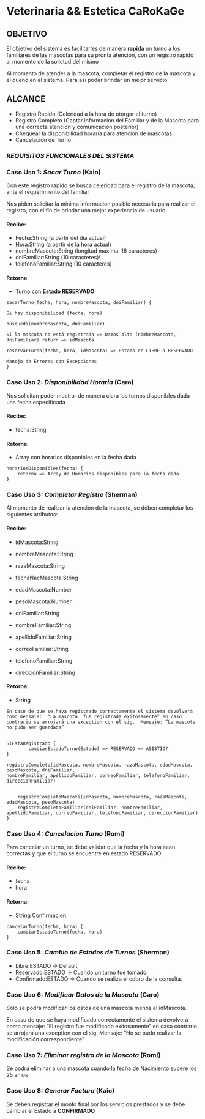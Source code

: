 # Veterinaria && Estetica CaRoKaGe

## OBJETIVO
El objetivo del sistema es facilitarles de manera **rapida** un turno a los familiares de las mascotas para
su pronta atencion, con un registro rapido al momento de la solictud del mismo

Al momento de atender a la mascota, completar el registro de la mascota y el dueno en el sistema. Para asi
poder brindar un mejor servicio

## ALCANCE
- Registro Rapido (Celeridad a la hora de otorgar el turno)
- Registro Completo (Captar informacion del Familiar y de la Mascota para una correcta atencion y comunicacion posterior)
- Chequear la disponibilidad horaria para atencion de mascotas
- Cancelacion de Turno


### **_REQUISITOS FUNCIONALES DEL SISTEMA_**

### Caso Uso 1: _Sacar Turno_ **(Kaio)**
Con este registro rapido se busca celeridad para el registro de la mascota,  ante el requerimiento del familiar

Nos piden solicitar la minima informacion posible necesaria para realizar el registro,
con el fin de brindar una mejor experiencia de usuario.

#### Recibe:
- Fecha:String (a partir del dia actual)
- Hora:String (a partir de la hora actual)
- nombreMascota:String (longitud maxima: 16 caracteres)
- dniFamiliar:String (10 caracteres)\
- telefonoFamiliar:String (10 caracteres)
#### Retorna
- Turno con **Estado RESERVADO**

```
sacarTurno(fecha, hora, nombreMascota, dniFamiliar) {

Si hay disponibilidad (fecha, hora)

busqueda(nombreMascota, dniFamiliar)

Si la mascota no está registrada => Damos Alta (nombreMascota, dniFamiliar) return => idMascota

reservarTurno(fecha, hora, idMascota) => Estado de LIBRE a RESERVADO

Manejo de Errores con Excepciones
}
```


### Caso Uso 2: _Disponibilidad Horaria_ **(Caro)**
Nos solicitan poder mostrar de manera clara los turnos disponibles dada una fecha especificada

#### Recibe:
- fecha:String

#### Retorna:
- Array con horarios disponibles en la fecha dada

```
horariosDisponibles(fecha) {
    retorna => Array de Horarios disponibles para la fecha dada 
}
```



### Caso Uso 3: _Completar Registro_ **(Sherman)**

Al momento de realizar la atencion de la mascota, se deben completar los siguientes atributos:

#### Recibe:
- idMascota:String
- nombreMascota:String
- razaMascota:String
- fechaNacMascota:String
- edadMascota:Number
- pesoMascota:Number

- dniFamiliar:String
- nombreFamiliar:String
- apellidoFamiliar:String
- correoFamiliar:String
- telefonoFamiliar:String
- direccionFamiliar:String

#### Retorna:
- String

`En caso de que se haya registrado correctamente el sistema devolverá como mensaje: 
“La mascota  fue registrada exitosamente” en caso contrario se arrojará una exception con el sig. 
Mensaje: “La mascota no pudo ser guardada”`
```

SiEstaRegistrado {
        cambiarEstadoTurno(Estado) => RESERVADO => ASISTIO?
}
    
registroCompleto(idMascota, nombreMascota, razaMascota, edadMascota, pesoMascota, dniFamiliar, 
nombreFamiliar, apellidoFamiliar, correoFamiliar, telefonoFamiliar, direccionFamiliar)

    
    registroCompletoMascota(idMascota, nombreMascota, razaMascota, edadMascota, pesoMascota)
    registroCompletoFamiliar(dniFamiliar, nombreFamiliar, apellidoFamiliar, correoFamiliar, telefonoFamiliar, direccionFamiliar)
}

```



### Caso Uso 4: _Cancelacion Turno_ **(Romi)**

Para cancelar un turno, se debe validar que la fecha y la hora sean correctas y que el turno se encuentre
en estado RESERVADO

#### Recibe:
- fecha
- hora
#### Retorna:
- String Confirmacion 

```
cancelarTurno(fecha, hora) {
    cambiarEstadoTurno(fecha, hora)
}
```



### Caso Uso 5: _Cambio de Estados de Turnos_ **(Sherman)**

- Libre:ESTADO => Default
- Reservado:ESTADO => Cuando un turno fue tomado. 
- Confirmado:ESTADO => Cuando se realiza el cobro de la consulta.



### Caso Uso 6: _Modificar Datos de la Mascota_ **(Caro)**

Solo se podrá modificar los datos de una mascota menos el idMascota.

En caso de que se haya modificado correctamente el sistema devolverá como mensaje: 
“El registro fue modificado exitosamente” en caso contrario se arrojará una exception con el sig. 
Mensaje: “No se pudo realizar la modificación correspondiente”


### Caso Uso 7: _Eliminar registro de la Mascota_ **(Romi)**
Se podrá eliminar a una mascota cuando la fecha de Nacimiento supere los 25 anios


### Caso Uso 8: _Generar Factura_ **(Kaio)**

Se deben registrar el monto final por los servicios prestados y se debe cambiar el Estado a **CONFIRMADO**

